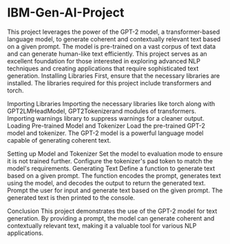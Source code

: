 # IBM-Gen-AI-Project
This project leverages the power of the GPT-2 model, a transformer-based language model, to generate coherent and contextually relevant text based on a given prompt. The model is pre-trained on a vast corpus of text data and can generate human-like text efficiently. This project serves as an excellent foundation for those interested in exploring advanced NLP techniques and creating applications that require sophisticated text generation.
Installing Libraries
First, ensure that the necessary libraries are installed. The libraries required for this project include transformers and torch.

Importing Libraries
Importing the necessary libraries like torch along with GPT2LMHeadModel, GPT2Tokenizerand modules of transformers.
Importing warnings library to suppress warnings for a cleaner output.
Loading Pre-trained Model and Tokenizer
Load the pre-trained GPT-2 model and tokenizer. The GPT-2 model is a powerful language model capable of generating coherent text.

Setting up Model and Tokenizer
Set the model to evaluation mode to ensure it is not trained further.
Configure the tokenizer's pad token to match the model's requirements.
Generating Text
Define a function to generate text based on a given prompt. The function encodes the prompt, generates text using the model, and decodes the output to return the generated text. Prompt the user for input and generate text based on the given prompt. The generated text is then printed to the console.

Conclusion
This project demonstrates the use of the GPT-2 model for text generation. By providing a prompt, the model can generate coherent and contextually relevant text, making it a valuable tool for various NLP applications.
